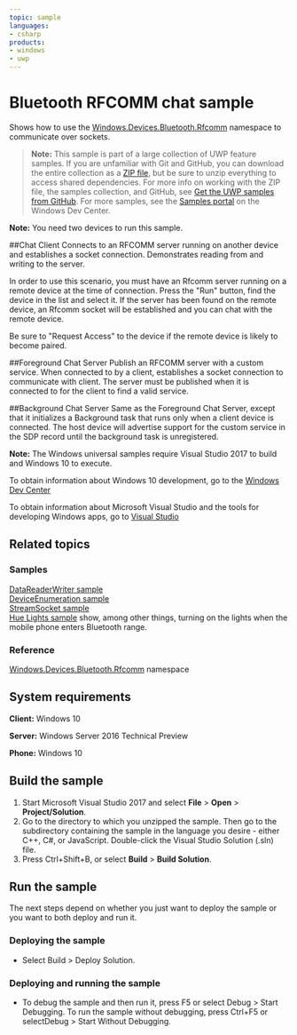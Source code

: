 ```yaml
---
topic: sample
languages:
- csharp
products:
- windows
- uwp
---
```


<!---
  category: Communications
  samplefwlink: http://go.microsoft.com/fwlink/p/?LinkId=626688
--->

# Bluetooth RFCOMM chat sample

Shows how to use the [Windows.Devices.Bluetooth.Rfcomm](https://msdn.microsoft.com/library/windows/apps/windows.devices.bluetooth.rfcomm.aspx)
namespace to communicate over sockets.

> **Note:** This sample is part of a large collection of UWP feature samples. 
> If you are unfamiliar with Git and GitHub, you can download the entire collection as a 
> [ZIP file](https://github.com/Microsoft/Windows-universal-samples/archive/master.zip), but be 
> sure to unzip everything to access shared dependencies. For more info on working with the ZIP file, 
> the samples collection, and GitHub, see [Get the UWP samples from GitHub](https://aka.ms/ovu2uq). 
> For more samples, see the [Samples portal](https://aka.ms/winsamples) on the Windows Dev Center. 

**Note:** You need two devices to run this sample.

##Chat Client
Connects to an RFCOMM server running on another device and establishes a socket connection.
Demonstrates reading from and writing to the server.

In order to use this scenario, you must have an Rfcomm server running on a remote device at the time of connection.
Press the "Run" button, find the device in the list and select it.
If the server has been found on the remote device,
an Rfcomm socket will be established and you can chat with the remote device.

Be sure to "Request Access" to the device if the remote device is likely to become paired.

##Foreground Chat Server
Publish an RFCOMM server with a custom service.
When connected to by a client, establishes a socket connection to communicate with client.
The server must be published when it is connected to for the client to find a valid service.

##Background Chat Server
Same as the Foreground Chat Server,
except that it initializes a Background task that runs only when a client device is connected.
The host device will advertise support for the custom service in the SDP record until the background task is unregistered.

**Note:** The Windows universal samples require Visual Studio 2017 to build and Windows 10 to execute.
 
To obtain information about Windows 10 development, go to the [Windows Dev Center](http://go.microsoft.com/fwlink/?LinkID=532421)

To obtain information about Microsoft Visual Studio and the tools for developing Windows apps, go to [Visual Studio](http://go.microsoft.com/fwlink/?LinkID=532422)

## Related topics

### Samples

[DataReaderWriter sample](../DataReaderWriter)  
[DeviceEnumeration sample](../DeviceEnumerationAndPairing)  
[StreamSocket sample](../StreamSocket)  
[Hue Lights sample](https://github.com/Microsoft/Windows-appsample-huelightcontroller)
show, among other things, turning on the lights when the mobile phone enters Bluetooth range.  

### Reference

[Windows.Devices.Bluetooth.Rfcomm](https://msdn.microsoft.com/library/windows/apps/windows.devices.bluetooth.rfcomm.aspx) namespace  

## System requirements

**Client:** Windows 10

**Server:** Windows Server 2016 Technical Preview

**Phone:** Windows 10

## Build the sample

1. Start Microsoft Visual Studio 2017 and select **File** \> **Open** \> **Project/Solution**.
2. Go to the directory to which you unzipped the sample. Then go to the subdirectory containing the sample in the language you desire - either C++, C#, or JavaScript. Double-click the Visual Studio Solution (.sln) file. 
3. Press Ctrl+Shift+B, or select **Build** \> **Build Solution**. 

## Run the sample

The next steps depend on whether you just want to deploy the sample or you want to both deploy and run it.

### Deploying the sample

- Select Build > Deploy Solution. 

### Deploying and running the sample

- To debug the sample and then run it, press F5 or select Debug >  Start Debugging. To run the sample without debugging, press Ctrl+F5 or selectDebug > Start Without Debugging. 
